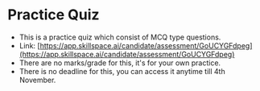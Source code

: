 # Practice Quiz

* This is a practice quiz which consist of MCQ type questions.
* Link: [https://app.skillspace.ai/candidate/assessment/GoUCYGFdpeg](https://app.skillspace.ai/candidate/assessment/GoUCYGFdpeg)
* There are no marks/grade for this, it's for your own practice.
* There is no deadline for this, you can access it anytime till 4th November.
